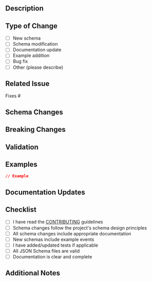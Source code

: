 ## Description

<!-- Provide a brief description of the changes in this PR -->

## Type of Change

<!-- Check the relevant option(s) -->

- [ ] New schema
- [ ] Schema modification
- [ ] Documentation update
- [ ] Example addition
- [ ] Bug fix
- [ ] Other (please describe)

## Related Issue

<!-- Link to any related issues -->

Fixes #

## Schema Changes

<!-- If adding or modifying schemas, summarize the changes -->

## Breaking Changes

<!-- Note any breaking changes and migration paths -->

## Validation

<!-- Describe how you've validated these changes -->

## Examples

<!-- If applicable, include examples of valid events using the new/modified schema -->

```json
// Example
```

## Documentation Updates

<!-- List any documentation files that have been updated -->

## Checklist

- [ ] I have read the [CONTRIBUTING](../CONTRIBUTING.md) guidelines
- [ ] Schema changes follow the project's schema design principles
- [ ] All schema changes include appropriate documentation
- [ ] New schemas include example events
- [ ] I have added/updated tests if applicable
- [ ] All JSON Schema files are valid
- [ ] Documentation is clear and complete

## Additional Notes

<!-- Any additional information that reviewers should know -->
